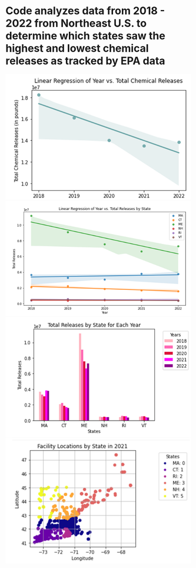 # Code analyzes data from 2018 - 2022 from Northeast U.S. to determine which states saw the highest and lowest chemical releases as tracked by EPA data
![Graph](EPA_1.png)
![Graph](EPA_2.png)
![Graph](EPA_4.png)
![Graph](EPA_5.png)
